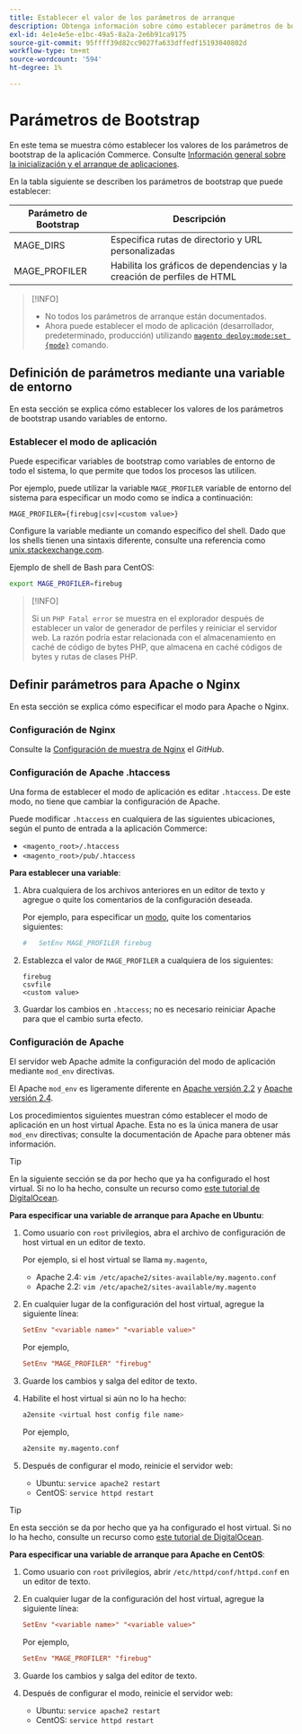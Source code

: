 ```yaml
---
title: Establecer el valor de los parámetros de arranque
description: Obtenga información sobre cómo establecer parámetros de bootstrap para la aplicación Commerce.
exl-id: 4e1e4e5e-e1bc-49a5-8a2a-2e6b91ca9175
source-git-commit: 95ffff39d82cc9027fa633dffedf15193040802d
workflow-type: tm+mt
source-wordcount: '594'
ht-degree: 1%

---
```


# Parámetros de Bootstrap

En este tema se muestra cómo establecer los valores de los parámetros de bootstrap de la aplicación Commerce. Consulte [Información general sobre la inicialización y el arranque de aplicaciones](initialization.md).

En la tabla siguiente se describen los parámetros de bootstrap que puede establecer:

| Parámetro de Bootstrap | Descripción |
| ------------------- | -------------------------------------------- |
| MAGE_DIRS | Especifica rutas de directorio y URL personalizadas |
| MAGE_PROFILER | Habilita los gráficos de dependencias y la creación de perfiles de HTML |

>[!INFO]
>
>- No todos los parámetros de arranque están documentados.
>- Ahora puede establecer el modo de aplicación (desarrollador, predeterminado, producción) utilizando [`magento deploy:mode:set {mode}`](../cli/set-mode.md) comando.

## Definición de parámetros mediante una variable de entorno

En esta sección se explica cómo establecer los valores de los parámetros de bootstrap usando variables de entorno.

### Establecer el modo de aplicación

Puede especificar variables de bootstrap como variables de entorno de todo el sistema, lo que permite que todos los procesos las utilicen.

Por ejemplo, puede utilizar la variable `MAGE_PROFILER` variable de entorno del sistema para especificar un modo como se indica a continuación:

```terminal
MAGE_PROFILER={firebug|csv|<custom value>}
```

Configure la variable mediante un comando específico del shell. Dado que los shells tienen una sintaxis diferente, consulte una referencia como [unix.stackexchange.com][unix-stackx].

Ejemplo de shell de Bash para CentOS:

```bash
export MAGE_PROFILER=firebug
```

>[!INFO]
>
>Si un `PHP Fatal error` se muestra en el explorador después de establecer un valor de generador de perfiles y reiniciar el servidor web. La razón podría estar relacionada con el almacenamiento en caché de código de bytes PHP, que almacena en caché códigos de bytes y rutas de clases PHP.

## Definir parámetros para Apache o Nginx

En esta sección se explica cómo especificar el modo para Apache o Nginx.

### Configuración de Nginx

Consulte la [Configuración de muestra de Nginx] el _GitHub_.

### Configuración de Apache .htaccess

Una forma de establecer el modo de aplicación es editar `.htaccess`. De este modo, no tiene que cambiar la configuración de Apache.

Puede modificar `.htaccess` en cualquiera de las siguientes ubicaciones, según el punto de entrada a la aplicación Commerce:

- `<magento_root>/.htaccess`
- `<magento_root>/pub/.htaccess`

**Para establecer una variable**:

1. Abra cualquiera de los archivos anteriores en un editor de texto y agregue o quite los comentarios de la configuración deseada.

   Por ejemplo, para especificar un [modo](application-modes.md), quite los comentarios siguientes:

   ```conf
   #   SetEnv MAGE_PROFILER firebug
   ```

1. Establezca el valor de `MAGE_PROFILER` a cualquiera de los siguientes:

   ```terminal
   firebug
   csvfile
   <custom value>
   ```

1. Guardar los cambios en `.htaccess`; no es necesario reiniciar Apache para que el cambio surta efecto.

### Configuración de Apache

El servidor web Apache admite la configuración del modo de aplicación mediante `mod_env` directivas.

El Apache `mod_env` es ligeramente diferente en [Apache versión 2.2] y [Apache versión 2.4].

Los procedimientos siguientes muestran cómo establecer el modo de aplicación en un host virtual Apache. Esta no es la única manera de usar `mod_env` directivas; consulte la documentación de Apache para obtener más información.

>[!TIP]
>
>En la siguiente sección se da por hecho que ya ha configurado el host virtual. Si no lo ha hecho, consulte un recurso como [este tutorial de DigitalOcean](https://www.digitalocean.com/community/tutorials/how-to-set-up-apache-virtual-hosts-on-ubuntu-14-04-lts).

**Para especificar una variable de arranque para Apache en Ubuntu**:

1. Como usuario con `root` privilegios, abra el archivo de configuración de host virtual en un editor de texto.

   Por ejemplo, si el host virtual se llama `my.magento`,

   - Apache 2.4: `vim /etc/apache2/sites-available/my.magento.conf`
   - Apache 2.2: `vim /etc/apache2/sites-available/my.magento`

1. En cualquier lugar de la configuración del host virtual, agregue la siguiente línea:

   ```conf
   SetEnv "<variable name>" "<variable value>"
   ```

   Por ejemplo,

   ```conf
   SetEnv "MAGE_PROFILER" "firebug"
   ```

1. Guarde los cambios y salga del editor de texto.
1. Habilite el host virtual si aún no lo ha hecho:

   ```bash
   a2ensite <virtual host config file name>
   ```

   Por ejemplo,

   ```bash
   a2ensite my.magento.conf
   ```

1. Después de configurar el modo, reinicie el servidor web:

   - Ubuntu: `service apache2 restart`
   - CentOS: `service httpd restart`

>[!TIP]
>
>En esta sección se da por hecho que ya ha configurado el host virtual. Si no lo ha hecho, consulte un recurso como [este tutorial de DigitalOcean](https://www.digitalocean.com/community/tutorials/how-to-set-up-apache-virtual-hosts-on-centos-6).

**Para especificar una variable de arranque para Apache en CentOS**:

1. Como usuario con `root` privilegios, abrir `/etc/httpd/conf/httpd.conf` en un editor de texto.

1. En cualquier lugar de la configuración del host virtual, agregue la siguiente línea:

   ```conf
   SetEnv "<variable name>" "<variable value>"
   ```

   Por ejemplo,

   ```conf
   SetEnv "MAGE_PROFILER" "firebug"
   ```

1. Guarde los cambios y salga del editor de texto.

1. Después de configurar el modo, reinicie el servidor web:

   - Ubuntu: `service apache2 restart`
   - CentOS: `service httpd restart`

<!-- link definitions -->

[Apache versión 2.2]: https://httpd.apache.org/docs/2.2/mod/mod_env.html#setenv
[Apache versión 2.4]: https://httpd.apache.org/docs/2.4/mod/mod_env.html#setenv
[Configuración de muestra de Nginx]: https://github.com/magento/magento2/blob/2.4/nginx.conf.sample#L16
[unix-stackx]: https://unix.stackexchange.com/questions/117467/how-to-permanently-set-environmental-variables
